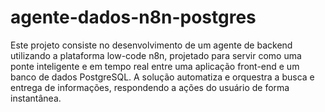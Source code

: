 # agente-dados-n8n-postgres
Este projeto consiste no desenvolvimento de um agente de backend utilizando a plataforma low-code n8n, projetado para servir como uma ponte inteligente e em tempo real entre uma aplicação front-end e um banco de dados PostgreSQL. A solução automatiza e orquestra a busca e entrega de informações, respondendo a ações do usuário de forma instantânea.
